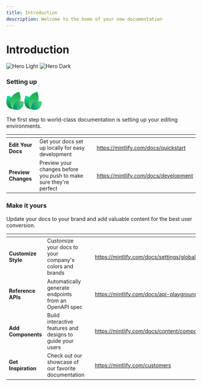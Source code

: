 ```yaml
---
title: Introduction
description: Welcome to the home of your new documentation
---
```


# Introduction

![Hero Light](../images/hero-light.png) ![Hero Dark](../images/hero-dark.png)

### Setting up

![](../.gitbook/assets/favicon.svg)![](../.gitbook/assets/favicon.svg)



The first step to world-class documentation is setting up your editing environments.

<table data-view="cards"><thead><tr><th></th><th></th><th data-hidden data-card-cover data-type="files"></th><th data-hidden data-card-target data-type="content-ref"></th></tr></thead><tbody><tr><td><strong>Edit Your Docs</strong></td><td>Get your docs set up locally for easy development</td><td></td><td><a href="https://mintlify.com/docs/quickstart">https://mintlify.com/docs/quickstart</a></td></tr><tr><td><strong>Preview Changes</strong></td><td>Preview your changes before you push to make sure they're perfect</td><td></td><td><a href="https://mintlify.com/docs/development">https://mintlify.com/docs/development</a></td></tr></tbody></table>

### Make it yours

Update your docs to your brand and add valuable content for the best user conversion.

<table data-view="cards"><thead><tr><th></th><th></th><th data-hidden data-card-cover data-type="files"></th><th data-hidden data-card-target data-type="content-ref"></th></tr></thead><tbody><tr><td><strong>Customize Style</strong></td><td>Customize your docs to your company's colors and brands</td><td></td><td><a href="https://mintlify.com/docs/settings/global">https://mintlify.com/docs/settings/global</a></td></tr><tr><td><strong>Reference APIs</strong></td><td>Automatically generate endpoints from an OpenAPI spec</td><td></td><td><a href="https://mintlify.com/docs/api-playground/openapi">https://mintlify.com/docs/api-playground/openapi</a></td></tr><tr><td><strong>Add Components</strong></td><td>Build interactive features and designs to guide your users</td><td></td><td><a href="https://mintlify.com/docs/content/components/accordions">https://mintlify.com/docs/content/components/accordions</a></td></tr><tr><td><strong>Get Inspiration</strong></td><td>Check out our showcase of our favorite documentation</td><td></td><td><a href="https://mintlify.com/customers">https://mintlify.com/customers</a></td></tr></tbody></table>
